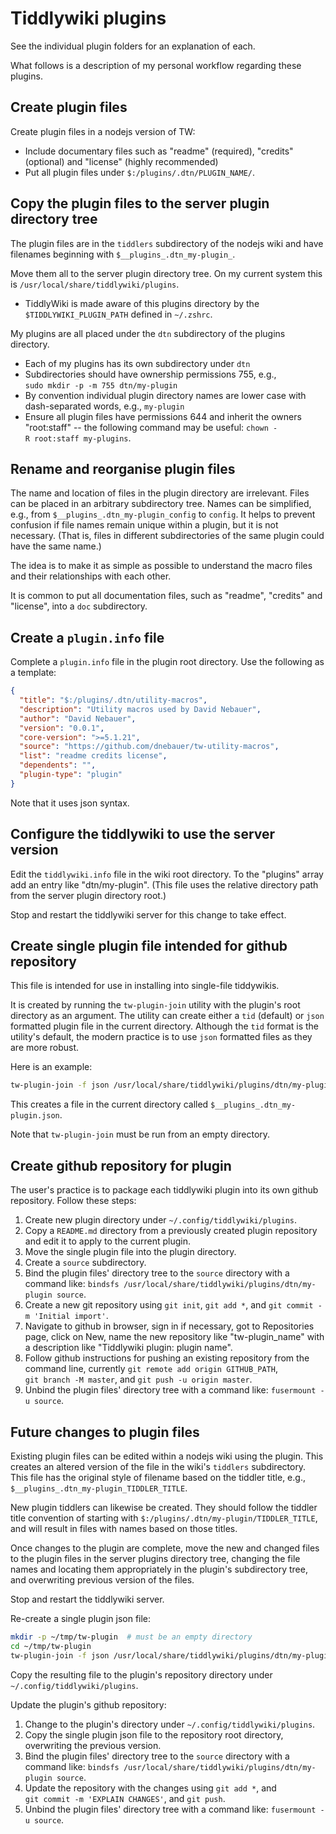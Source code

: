 # Tiddlywiki plugins

See the individual plugin folders for an explanation of each.

What follows is a description of my personal workflow regarding these plugins.

## Create plugin files

Create plugin files in a nodejs version of TW:

- Include documentary files such as "readme" (required), "credits" (optional)
  and "license" (highly recommended)
- Put all plugin files under `$:/plugins/.dtn/PLUGIN_NAME/`.

## Copy the plugin files to the server plugin directory tree

The plugin files are in the `tiddlers` subdirectory of the nodejs wiki and have
filenames beginning with `$__plugins_.dtn_my-plugin_`.

Move them all to the server plugin directory tree. On my current system this is
`/usr/local/share/tiddlywiki/plugins`.

- TiddlyWiki is made aware of this plugins directory by the
  `$TIDDLYWIKI_PLUGIN_PATH` defined in `~/.zshrc`.

My plugins are all placed under the `dtn` subdirectory of the plugins
directory.

- Each of my plugins has its own subdirectory under `dtn`
- Subdirectories should have ownership permissions 755, e.g.,
  `sudo mkdir -p -m 755 dtn/my-plugin`
- By convention individual plugin directory names are lower case with
  dash-separated words, e.g., `my-plugin`
- Ensure all plugin files have permissions 644 and inherit the owners
  "root:staff" -- the following command may be useful:
  `chown -R root:staff my-plugins`.

## Rename and reorganise plugin files

The name and location of files in the plugin directory are irrelevant. Files
can be placed in an arbitrary subdirectory tree. Names can be simplified, e.g.,
from `$__plugins_.dtn_my-plugin_config` to `config`. It helps to prevent
confusion if file names remain unique within a plugin, but it is not necessary.
(That is, files in different subdirectories of the same plugin could have the
same name.)

The idea is to make it as simple as possible to understand the macro files and
their relationships with each other.

It is common to put all documentation files, such as "readme", "credits" and
"license", into a `doc` subdirectory.

## Create a `plugin.info` file

Complete a `plugin.info` file in the plugin root directory. Use the following
as a template:

```json
{
  "title": "$:/plugins/.dtn/utility-macros",
  "description": "Utility macros used by David Nebauer",
  "author": "David Nebauer",
  "version": "0.0.1",
  "core-version": ">=5.1.21",
  "source": "https://github.com/dnebauer/tw-utility-macros",
  "list": "readme credits license",
  "dependents": "",
  "plugin-type": "plugin"
}
```

Note that it uses json syntax.

## Configure the tiddlywiki to use the server version

Edit the `tiddlywiki.info` file in the wiki root directory. To the "plugins"
array add an entry like "dtn/my-plugin". (This file uses the relative directory
path from the server plugin directory root.)

Stop and restart the tiddlywiki server for this change to take effect.

## Create single plugin file intended for github repository

This file is intended for use in installing into single-file tiddywikis.

It is created by running the `tw-plugin-join` utility with the plugin's root
directory as an argument. The utility can create either a `tid` (default) or
`json` formatted plugin file in the current directory. Although the `tid`
format is the utility's default, the modern practice is to use `json` formatted
files as they are more robust.

Here is an example:

```bash
tw-plugin-join -f json /usr/local/share/tiddlywiki/plugins/dtn/my-plugin
```

This creates a file in the current directory called
`$__plugins_.dtn_my-plugin.json`.

Note that `tw-plugin-join` must be run from an empty directory.

## Create github repository for plugin

The user's practice is to package each tiddlywiki plugin into its own github
repository. Follow these steps:

1. Create new plugin directory under `~/.config/tiddlywiki/plugins`.
2. Copy a `README.md` directory from a previously created plugin repository and
   edit it to apply to the current plugin.
3. Move the single plugin file into the plugin directory.
4. Create a `source` subdirectory.
5. Bind the plugin files' directory tree to the `source` directory with a
   command like:
   `bindsfs /usr/local/share/tiddlywiki/plugins/dtn/my-plugin source`.
6. Create a new git repository using `git init`, `git add *`, and
   `git commit -m 'Initial import'`.
7. Navigate to github in browser, sign in if necessary, got to Repositories
   page, click on New, name the new repository like "tw-plugin_name" with a
   description like "Tiddlywiki plugin: plugin name".
8. Follow github instructions for pushing an existing repository from the
   command line, currently `git remote add origin GITHUB_PATH`,
   `git branch -M master`, and `git push -u origin master`.
9. Unbind the plugin files' directory tree with a command like:
   `fusermount -u source`.

## Future changes to plugin files

Existing plugin files can be edited within a nodejs wiki using the plugin. This
creates an altered version of the file in the wiki's `tiddlers` subdirectory.
This file has the original style of filename based on the tiddler title, e.g.,
`$__plugins_.dtn_my-plugin_TIDDLER_TITLE`.

New plugin tiddlers can likewise be created. They should follow the tiddler
title convention of starting with `$:/plugins/.dtn/my-plugin/TIDDLER_TITLE`,
and will result in files with names based on those titles.

Once changes to the plugin are complete, move the new and changed files to the
plugin files in the server plugins directory tree, changing the file names and
locating them appropriately in the plugin's subdirectory tree, and overwriting
previous version of the files.

Stop and restart the tiddlywiki server.

Re-create a single plugin json file:

```bash
mkdir -p ~/tmp/tw-plugin  # must be an empty directory
cd ~/tmp/tw-plugin
tw-plugin-join -f json /usr/local/share/tiddlywiki/plugins/dtn/my-plugin
```

Copy the resulting file to the plugin's repository directory under
`~/.config/tiddlywiki/plugins`.

Update the plugin's github repository:

1. Change to the plugin's directory under `~/.config/tiddlywiki/plugins`.
2. Copy the single plugin json file to the repository root directory,
   overwriting the previous version.
3. Bind the plugin files' directory tree to the `source` directory with a
   command like:
   `bindsfs /usr/local/share/tiddlywiki/plugins/dtn/my-plugin source`.
4. Update the repository with the changes using `git add *`, and
   `git commit -m 'EXPLAIN CHANGES'`, and `git push`.
5. Unbind the plugin files' directory tree with a command like:
   `fusermount -u source`.
